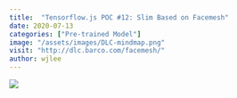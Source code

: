 ```yaml
---
title:  "Tensorflow.js POC #12: Slim Based on Facemesh"
date: 2020-07-13
categories: ["Pre-trained Model"]
image: "/assets/images/DLC-mindmap.png"
visit: "http://dlc.barco.com/facemesh/"
author: wjlee
---
```


[![](https://rebrand.ly/dlc_png_url)](https://rebrand.ly/dlc_uml_url)


